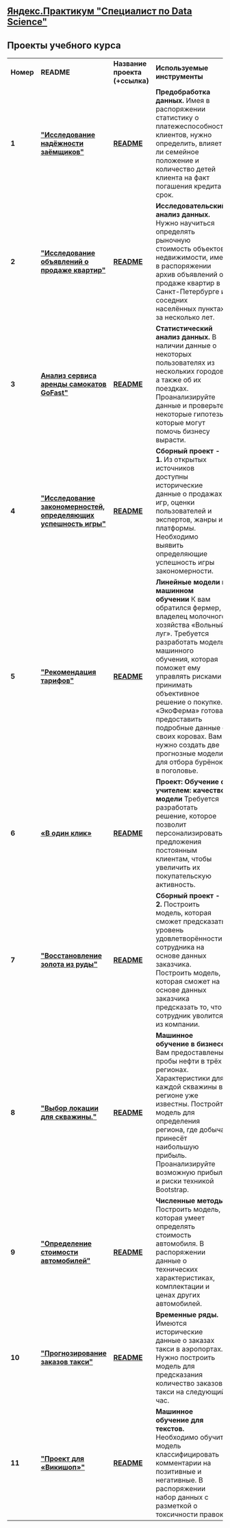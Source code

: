 ## <a href="https://practicum.yandex.ru/data-scientist/" target="_blank"><b>Яндекс.Практикум "Специалист по Data Science"</b></a>

## <b>Проекты учебного курса</b></a>

<table>
<tr>
<td><b>Номер</b></td>
<td><b>README</b></td>
<td><b>Название проекта (+ссылка)</b></td>
 
<td><b>Используемые инструменты</b></td>
<tr>  
<td> <b>1</b></td>
<td><a href="https://github.com/rasa4552/Yandex_-_-/blob/main/Предобработка%20данных.ipynb" target="_blank"><b>"Исследование надёжности заёмщиков"</b></a></td>
<td><a href="https://github.com/rasa4552/Yandex_-_-/blob/main/README%20Исследование%20надежности%20заемщиков.md" target="_blank"><b>README</b></a></td>
<td><b>Предобработка данных.</b> Имея в распоряжении статистику о платежеспособности клиентов, нужно определить, влияет ли семейное положение и количество детей клиента на факт погашения кредита в срок.</td>
<td><b>pandas</b>
<tr>
<td> <b>2</b></td>
<td><a href="https://github.com/rasa4552/Yandex_-_-/blob/main/Исследовательский%20анализ%20данных.ipynb" target="_blank"><b>"Исследование объявлений о продаже квартир"</b></a></td>
<td><a href="https://github.com/rasa4552/Yandex_-_-/blob/main/README%20Исследование%20объявлений%20о%20продаже%20квартир.md" target="_blank"><b>README</b></a></td>
<td><b>Исследовательский анализ данных.</b> Нужно научиться определять рыночную стоимость объектов недвижимости, имея в распоряжении архив объявлений о продаже квартир в Санкт-Петербурге и соседних населённых пунктах за несколько лет.</td>
<td><b>pandas, numpy, matplotlib, seaborn</b>
<tr>
<td> <b>3</b></td>
<td><a href="https://github.com/rasa4552/Yandex_-_-/blob/main/Статистический%20анализ%20данных.ipynb" target="_blank"><b>Анализ сервиса аренды самокатов GoFast"</b></a></td>
<td><a href="https://github.com/rasa4552/Yandex_-_-/blob/main/README%20Анализ%20сервиса%20аренды%20самокатов%20GoFast.md" target="_blank"><b>README</b></a></td>
<td><b>Статистический анализ данных.</b> В наличии данные о некоторых пользователях из нескольких городов, а также об их поездках. Проанализируйте данные и проверьте некоторые гипотезы, которые могут помочь бизнесу вырасти.</td>
<td><b>pandas, numpy, matplotlib, seaborn, plotly.express</b>
<tr>
<td> <b>4</b></td>
<td><a href="https://github.com/rasa4552/Yandex_-_-/blob/main/Сборный%20проект%20-%201.ipynb" target="_blank"><b>"Исследование закономерностей, определяющих успешность игры"</b></a></td>
<td><a href="https://github.com/rasa4552/Yandex_-_-/blob/main/README%20Исследование%20закономерностей%2C%20определяющих%20успешность%20игры.md" target="_blank"><b>README</b></a></td>
<td><b>Сборный проект - 1.</b> Из открытых источников доступны исторические данные о продажах игр, оценки пользователей и экспертов, жанры и платформы. Необходимо выявить определяющие успешность игры закономерности.</td>
<td><b>pandas, numpy, matplotlib, seaborn, scipy</b>
<tr>
<td> <b>5</b></td>
<td><a href="https://github.com/rasa4552/Yandex_-_-/blob/main/Линейные%20модели%20в%20машинном%20обучении.ipynb" target="_blank"><b>"Рекомендация тарифов"</b></a></td>
<td><a href="https://github.com/rasa4552/Yandex_-_-/blob/main/README%20Рекомендация%20тарифов.md"><b>README</b></a></td>
<td><b>Линейные модели в машинном обучении</b> К вам обратился фермер, владелец молочного хозяйства «Вольный луг». Требуется разработать модель машинного обучения, которая поможет ему управлять рисками и принимать объективное решение о покупке. «ЭкоФерма» готова предоставить подробные данные о своих коровах. Вам нужно создать две прогнозные модели для отбора бурёнок в поголовье.</td>
<td><b>pandas, sklearn.[tr2_score, train_test_split, mean_absolute_error, OneHotEncoder, StandardScaler, LogisticRegression, LinearRegression, MinMaxScaler, mean_squared_error, accuracy_score, recall_score, precision_score, confusion_matrix] </b>
<tr>
<td> <b>6</b></td>
<td><a href="https://github.com/rasa4552/Yandex_-_-/blob/main/Обучение%20с%20учителем%20качество%20модели.ipynb" target="_blank">
<b>«В один клик» </b></a></td>
<td><a href="https://github.com/rasa4552/Yandex_-_-/blob/main/README%20В%20один%20клик.md" target="_blank"><b>README</b></a></td>
<td><b>Проект: Обучение с учителем: качество модели</b> Требуется разработать решение, которое позволит персонализировать предложения постоянным клиентам, чтобы увеличить их покупательскую активность.</td>
<td><b>pandas, numpy, matplotlib, sklearn.[train_test_split, DecisionTreeClassifier, RandomForestClassifier, KNeighborsClassifier, LogisticRegression, roc_auc_score, f1_score, StandardScaler,RobustScaler, MinMaxScaler, PolynomialFeatures, Pipeline] </b>
<tr>
<td> <b>7</b></td>
<td><a href="https://github.com/rasa4552/Yandex_-_-/blob/main/Сборный%20проект%20-%202.ipynb" target="_blank"><b>"Восстановление золота из руды"</b></a></td>
<td><a href="https://github.com/rasa4552/Yandex_-_-/blob/main/README%20Восстановление%20золота%20из%20руды.md" target="_blank"><b>README</b></a></td>
<td><b>Сборный проект - 2.</b> Построить модель, которая сможет предсказать уровень удовлетворённости сотрудника на основе данных заказчика. Построить модель, которая сможет на основе данных заказчика предсказать то, что сотрудник уволится из компании.</td>
<td><b>pandas, numpy, matplotlib, phik, seaborn, sklearn.[train_test_split, LinearRegression, RandomForestRegressor, DecisionTreeRegressor, KNeighborsClassifier, SVC, cross_val_score, mean_absolute_error, make_scorer, roc_auc_score, Pipeline] </b>
<tr>
<td> <b>8</b></td>
<td><a href="https://github.com/rasa4552/Yandex_-_-/blob/main/Машинное%20обучение%20в%20бизнесе.ipynb" target="_blank"><b>"Выбор локации для скважины."</b></a></td>
<td><a href="https://github.com/rasa4552/Yandex_-_-/blob/main/README%20Выбор%20локации%20для%20скважины..md" target="_blank"><b>README</b></a></td>
<td><b>Машинное обучение в бизнесе.</b> Вам предоставлены пробы нефти в трёх регионах. Характеристики для каждой скважины в регионе уже известны. Постройте модель для определения региона, где добыча принесёт наибольшую прибыль. Проанализируйте возможную прибыль и риски техникой Bootstrap.</td>
<td><b>pandas, numpy, matplotlib, phik, seaborn, sklearn.[train_test_split, LinearRegression, mean_squared_error, make_scorer ] </b>
<tr>
<td> <b>9</b></td>
<td><a href="https://github.com/rasa4552/Yandex_-_-/blob/main/Численные%20методы.ipynb" target="_blank"><b>"Определение стоимости автомобилей"</b></a></td>
<td><a href="https://github.com/rasa4552/Yandex_-_-/blob/main/README%20Определение%20стоимости%20автомобилей.md" target="_blank"><b>README</b></a></td>
<td><b>Численные методы.</b> Построить модель, которая умеет определять стоимость автомобиля. В распоряжении данные о технических характеристиках, комплектации и ценах других автомобилей.</td>
<td><b>pandas, numpy, matplotlib, seaborn, sklearn.[LinearRegression, RandomForestRegressor, DecisionTreeRegressor, OrdinalEncoder, StandardScaler, GridSearchCV], LGBMRegressor, CatBoostRegressor </b>
<tr>
<td> <b>10</b></td>
<td><a href="https://github.com/rasa4552/Yandex_-_-/blob/main/Временные%20ряды.ipynb" target="_blank"><b>"Прогнозирование заказов такси"</b></a></td>
<td><a href="https://github.com/rasa4552/Yandex_-_-/blob/main/README%20Прогнозирование%20заказов%20такси.md" target="_blank"><b>README</b></a></td>
<td><b>Временные ряды.</b> Имеются исторические данные о заказах такси в аэропортах. Нужно построить модель для предсказания количество заказов такси на следующий час.</td>
<td><b>pandas, numpy, matplotlib, seaborn, sklearn.[LinearRegression, RandomForestRegressor, DecisionTreeRegressor, OrdinalEncoder, StandardScaler, GridSearchCV, TimeSeriesSplit], LGBMRegressor, CatBoostRegressor </b>
<tr>
<td> <b>11</b></td>
<td><a href="В процессе проверки" target="_blank"><b>"Проект для «Викишоп»"</b></a></td>
<td><a href="В процессе проверки" target="_blank"><b>README</b></a></td>
<td><b>Машинное обучение для текстов.</b> Необходимо обучить модель классифицировать комментарии на позитивные и негативные. В распоряжении набор данных с разметкой о токсичности правок.</td>
<td><b>pandas, numpy, matplotlib, seaborn, sklearn.[LinearRegression, RandomForestRegressor, DecisionTreeRegressor, TfidfVectorizer, Pipeline, GridSearchCV, TimeSeriesSplit], LGBMRegressor, CatBoostRegressor, nltk </b>
<tr>
 
</table>
<br/><br/>
